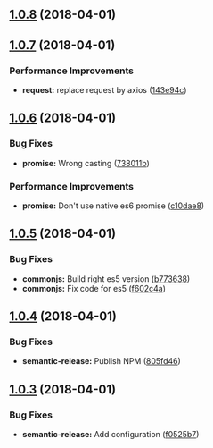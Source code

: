 <a name="1.0.8"></a>
## [1.0.8](https://github.com/Belphemur/torrent-api-ts/compare/v1.0.7...v1.0.8) (2018-04-01)

<a name="1.0.7"></a>
## [1.0.7](https://github.com/Belphemur/torrent-api-ts/compare/v1.0.6...v1.0.7) (2018-04-01)


### Performance Improvements

* **request:** replace request by axios ([143e94c](https://github.com/Belphemur/torrent-api-ts/commit/143e94c))

<a name="1.0.6"></a>
## [1.0.6](https://github.com/Belphemur/torrent-api-ts/compare/v1.0.5...v1.0.6) (2018-04-01)


### Bug Fixes

* **promise:** Wrong casting ([738011b](https://github.com/Belphemur/torrent-api-ts/commit/738011b))


### Performance Improvements

* **promise:** Don't use native es6 promise ([c10dae8](https://github.com/Belphemur/torrent-api-ts/commit/c10dae8))

<a name="1.0.5"></a>
## [1.0.5](https://github.com/Belphemur/torrent-api-ts/compare/v1.0.4...v1.0.5) (2018-04-01)


### Bug Fixes

* **commonjs:** Build right es5 version ([b773638](https://github.com/Belphemur/torrent-api-ts/commit/b773638))
* **commonjs:** Fix code for es5 ([f602c4a](https://github.com/Belphemur/torrent-api-ts/commit/f602c4a))

<a name="1.0.4"></a>
## [1.0.4](https://github.com/Belphemur/torrent-api-ts/compare/v1.0.3...v1.0.4) (2018-04-01)


### Bug Fixes

* **semantic-release:** Publish NPM ([805fd46](https://github.com/Belphemur/torrent-api-ts/commit/805fd46))

<a name="1.0.3"></a>
## [1.0.3](https://github.com/Belphemur/torrent-api-ts/compare/v1.0.2...v1.0.3) (2018-04-01)


### Bug Fixes

* **semantic-release:** Add configuration ([f0525b7](https://github.com/Belphemur/torrent-api-ts/commit/f0525b7))
